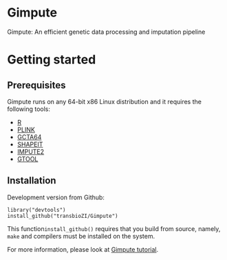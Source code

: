 # Gimpute
Gimpute: An efficient genetic data processing and imputation pipeline


# Getting started  
## Prerequisites
Gimpute runs on any 64-bit x86 Linux distribution and it requires the following tools:

* [R](https://www.r-project.org/) 
* [PLINK](https://www.cog-genomics.org/plink2) 
* [GCTA64](http://cnsgenomics.com/software/gcta/#Download) 
* [SHAPEIT](http://www.shapeit.fr/) 
* [IMPUTE2](https://mathgen.stats.ox.ac.uk/impute/impute_v2.html) 
* [GTOOL](http://www.well.ox.ac.uk/~cfreeman/software/gwas/gtool.html) 

## Installation 
Development version from Github:
```{r eval=FALSE}
library("devtools")
install_github("transbioZI/Gimpute")
```
This function`install_github()` requires that you build from source, namely, `make` and compilers must be installed on the system.

For more information, please look at [Gimpute tutorial](https://github.com/transbioZI/Gimpute/blob/master/inst/doc/GimputeTutorial.Rmd).
